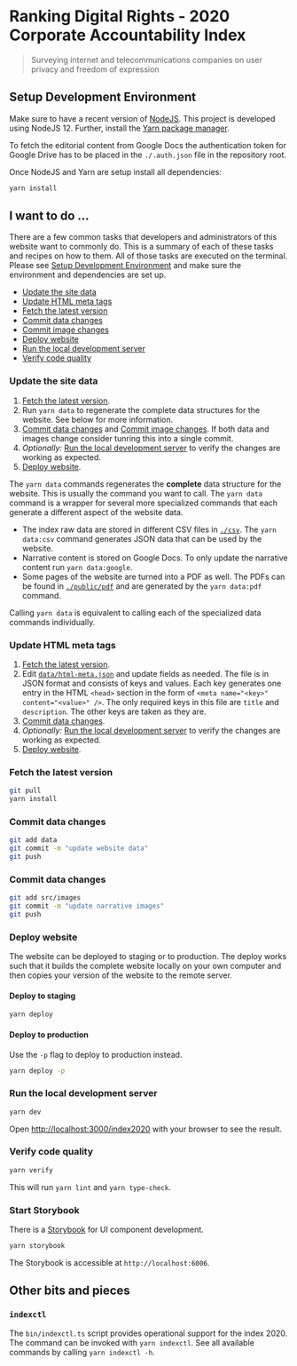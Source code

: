 # Ranking Digital Rights - 2020 Corporate Accountability Index

> Surveying internet and telecommunications companies on user privacy and freedom of expression

## Setup Development Environment

Make sure to have a recent version of [NodeJS](https://nodejs.org). This project is developed using NodeJS 12. Further, install the [Yarn package manager](https://yarnpkg.com/).

To fetch the editorial content from Google Docs the authentication token for Google Drive has to be placed in the `./.auth.json` file in the repository root.

Once NodeJS and Yarn are setup install all dependencies:

```sh
yarn install
```

## I want to do ...

There are a few common tasks that developers and administrators of this website want to commonly do. This is a summary of each of these tasks and recipes on how to them. All of those tasks are executed on the terminal. Please see [Setup Development Environment](#setup-development-environment) and make sure the environment and dependencies are set up.

- [Update the site data](#update-the-site-data)
- [Update HTML meta tags](#update-html-meta-tags)
- [Fetch the latest version](#fetch-the-latest-version)
- [Commit data changes](#commit-data-changes)
- [Commit image changes](#commit-image-chages)
- [Deploy website](#deploy-website)
- [Run the local development server](#run-the-local-development-server)
- [Verify code quality](#verify-code-quality)

### Update the site data

1. [Fetch the latest version](#fetch-the-latest-version).
2. Run `yarn data` to regenerate the complete data structures for the website. See below for more information.
3. [Commit data changes](#commit-data-changes) and [Commit image changes](#commit-image-changes). If both data and images change consider tunring this into a single commit.
4. _Optionally:_ [Run the local development server](#run-the-local-development-server) to verify the changes are working as expected.
5. [Deploy website](#deploy-website).

The `yarn data` commands regenerates the **complete** data structure for the website. This is usually the command you want to call. The `yarn data` command is a wrapper for several more specialized commands that each generate a different aspect of the website data.

- The index raw data are stored in different CSV files in [`./csv`](./csv). The `yarn data:csv` command generates JSON data that can be used by the website.
- Narrative content is stored on Google Docs. To only update the narrative content run `yarn data:google`.
- Some pages of the website are turned into a PDF as well. The PDFs can be found in [`./public/pdf`](./public/pdf) and are generated by the `yarn data:pdf` command.

Calling `yarn data` is equivalent to calling each of the specialized data commands individually.

### Update HTML meta tags

1. [Fetch the latest version](#fetch-the-latest-version).
2. Edit [`data/html-meta.json`](./data/html-meta.json) and update fields as needed. The file is in JSON format and consists of keys and values. Each key generates one entry in the HTML `<head>` section in the form of `<meta name="<key>" content="<value>" />`. The only required keys in this file are `title` and `description`. The other keys are taken as they are.
3. [Commit data changes](#commit-data-changes).
4. _Optionally:_ [Run the local development server](#run-the-local-development-server) to verify the changes are working as expected.
5. [Deploy website](#deploy-website).

### Fetch the latest version

```sh
git pull
yarn install
```

### Commit data changes

```sh
git add data
git commit -m "update website data"
git push
```

### Commit data changes

```sh
git add src/images
git commit -m "update narrative images"
git push
```

### Deploy website

The website can be deployed to staging or to production. The deploy works such that it builds the complete website locally on your own computer and then copies your version of the website to the remote server.

#### Deploy to staging

```sh
yarn deploy
```

#### Deploy to production

Use the `-p` flag to deploy to production instead.

```sh
yarn deploy -p
```

### Run the local development server

```sh
yarn dev
```

Open [http://localhost:3000/index2020](http://localhost:3000/index2020) with your browser to see the result.

### Verify code quality

```sh
yarn verify
```

This will run `yarn lint` and `yarn type-check`.

### Start Storybook

There is a [Storybook](https://storybook.js.org/) for UI component development.

```sh
yarn storybook
```

The Storybook is accessible at `http://localhost:6006`.

## Other bits and pieces

### `indexctl`

The `bin/indexctl.ts` script provides operational support for the index 2020. The command can be invoked with `yarn indexctl`. See all available commands by calling `yarn indexctl -h`.
